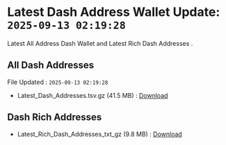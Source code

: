 # Latest Dash Address Wallet Update: `2025-09-13 02:19:28`

Latest All Address Dash Wallet and Latest Rich Dash Addresses .

## All Dash Addresses

File Updated : `2025-09-13 02:19:28`

- Latest_Dash_Addresses.tsv.gz (41.5 MB) : [Download](https://github.com/Pymmdrza/Rich-Address-Wallet/releases/tag/Dash)

## Dash Rich Addresses

- Latest_Rich_Dash_Addresses_txt_gz (9.8 MB) : [Download](https://github.com/Pymmdrza/Rich-Address-Wallet/releases/tag/Dash)
